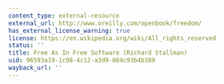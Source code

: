 ```yaml
---
content_type: external-resource
external_url: http://www.oreilly.com/openbook/freedom/
has_external_license_warning: true
license: https://en.wikipedia.org/wiki/All_rights_reserved
status: ''
title: Free As In Free Software (Richard Stallman)
uid: 96593a19-1c98-4c12-a3d9-084c93b4b389
wayback_url: ''
---
```


